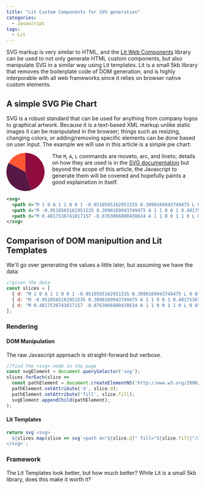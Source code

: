 ```yaml
---
title: "Lit Custom Components for SVG generation"
categories:
  - Javascript
tags:
  - Lit
---
```

SVG markup is very similar to HTML, and the [Lit Web Components](https://lit.dev/) library can be used to not only generate HTML custom components, but also manipulate SVG in a similar way using Lit templates. Lit is a small 5kb library that removes the boilerplate code of DOM generation, and is highly interporable with all web frameworks since it relies on browser native custom elements.

## A simple SVG Pie Chart

SVG is a robust standard that can be used for anything from company logos to graphical artwork.  Because it is a text-based XML markup unlike static images it can be manipulated in the browser; things such as resizing, changing colors, or adding/removing specific elements can be done based on user input.  The example we will use in this article is a simple pie chart:

<svg xmlns="http://www.w3.org/2000/svg" viewBox="-1 -1 2 2" style="transform: rotate(-90deg);height:100px;float:left;margin-right:20px;">
  <path d="M 1 0 A 1 1 0 0 1 -0.9510565162951535 0.3090169943749475 L 0 0" fill="#900C3F"/>
  <path d="M -0.9510565162951535 0.3090169943749475 A 1 1 0 0 1 0.4817536741017157 -0.8763066800438634 L 0 0" fill="#581845"/>
  <path d="M 0.4817536741017157 -0.8763066800438634 A 1 1 0 0 1 1 0 L 0 0" fill="#FF5733"/>
</svg>

The `M`, `A`, `L` commands are moveto, arc, and lineto; details on how they are used is in the [SVG documentation](https://www.w3.org/TR/SVG11/paths.html#PathDataEllipticalArcCommands) but beyond the scope of this article, the Javascript to generate them will be covered and hopefully paints a good explaination in itself.
<br style="clear:left"/>

```xml
<svg>
  <path d="M 1 0 A 1 1 0 0 1 -0.9510565162951535 0.3090169943749475 L 0 0" fill="#900C3F"/>
  <path d="M -0.9510565162951535 0.3090169943749475 A 1 1 0 0 1 0.4817536741017157 -0.8763066800438634 L 0 0" fill="#581845"/>
  <path d="M 0.4817536741017157 -0.8763066800438634 A 1 1 0 0 1 1 0 L 0 0" fill="#FF5733"/>
</svg>
```

## Comparison of DOM manipultion and Lit Templates

We'll go over generating the values a little later, but assuming we have the data:

```javascript
//given the data
const slices = [
  { d: "M 1 0 A 1 1 0 0 1 -0.9510565162951535 0.3090169943749475 L 0 0", fill:"#900C3F" },
  { d: "M -0.9510565162951535 0.3090169943749475 A 1 1 0 0 1 0.4817536741017157 -0.8763066800438634 L 0 0", fill: "#581845" },
  { d: "M 0.4817536741017157 -0.8763066800438634 A 1 1 0 0 1 1 0 L 0 0", fill: "#FF5733" },
];
```

### Rendering

#### DOM Manipulation

The raw Javascript approach is straight-forward but verbose.

```javascript 
//find the <svg> node in the page
const svgElement = document.querySelector('svg');
slices.forEach(slice =>
  const pathElement = document.createElementNS('http://www.w3.org/2000/svg', 'path');
  pathElement.setAttribute('d', slice.d);
  pathElement.setAttribute('fill', slice.fill);
  svgElement.appendChild(pathElement);
);
```

#### Lit Templates

```javascript
return svg`<svg>
  ${slices.map(slice => svg`<path d="${slice.d}" fill="${slice.fill}"/>`}
</svg>`;
```

### Framework

The Lit Templates look better, but how much better?  While Lit is a small 5kb library, does this make it worth it?



